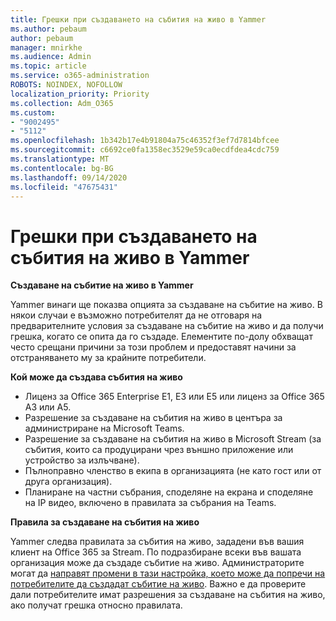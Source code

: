 ```yaml
---
title: Грешки при създаването на събития на живо в Yammer
ms.author: pebaum
author: pebaum
manager: mnirkhe
ms.audience: Admin
ms.topic: article
ms.service: o365-administration
ROBOTS: NOINDEX, NOFOLLOW
localization_priority: Priority
ms.collection: Adm_O365
ms.custom:
- "9002495"
- "5112"
ms.openlocfilehash: 1b342b17e4b91804a75c46352f3ef7d7814bfcee
ms.sourcegitcommit: c6692ce0fa1358ec3529e59ca0ecdfdea4cdc759
ms.translationtype: MT
ms.contentlocale: bg-BG
ms.lasthandoff: 09/14/2020
ms.locfileid: "47675431"
---
```

# <a name="live-events-in-yammer-creation-errors"></a>Грешки при създаването на събития на живо в Yammer

**Създаване на събитие на живо в Yammer**

Yammer винаги ще показва опцията за създаване на събитие на живо. В някои случаи е възможно потребителят да не отговаря на предварителните условия за създаване на събитие на живо и да получи грешка, когато се опита да го създаде. Елементите по-долу обхващат често срещани причини за този проблем и предоставят начини за отстраняването му за крайните потребители.

**Кой може да създава събития на живо**
- Лиценз за Office 365 Enterprise E1, E3 или E5 или лиценз за Office 365 A3 или A5.
- Разрешение за създаване на събития на живо в центъра за администриране на Microsoft Teams.
- Разрешение за създаване на събития на живо в Microsoft Stream (за събития, които са продуцирани чрез външно приложение или устройство за излъчване).
- Пълноправно членство в екипа в организацията (не като гост или от друга организация).
- Планиране на частни събрания, споделяне на екрана и споделяне на IP видео, включено в правилата за събрания на Teams.

**Правила за създаване на събития на живо**

Yammer следва правилата за събития на живо, зададени във вашия клиент на Office 365 за Stream. По подразбиране всеки във вашата организация може да създаде събитие на живо. Администраторите могат да [направят промени в тази настройка, което може да попречи на потребителите да създадат събитие на живо](https://docs.microsoft.com/stream/live-event-administration#enabling-and-restricting-users-to-creating). Важно е да проверите дали потребителите имат разрешения за създаване на събития на живо, ако получат грешка относно правилата.
